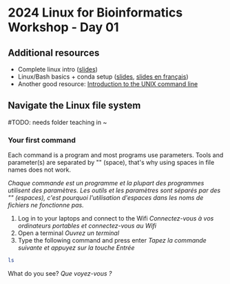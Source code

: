 # 2024 Linux for Bioinformatics Workshop - Day 01

## Additional resources
* Complete linux intro ([slides](https://docs.google.com/presentation/d/1wjtThgODtdrX_HO-tALuwGmWwAFwuc5qyjJJjeod-zU/edit?usp=sharing))
* Linux/Bash basics + conda setup ([slides](https://docs.google.com/presentation/d/14xELo7lDbd-FYuy144ZDK1tV_ZBdBYun_COelrKYWps/edit?usp=sharing), [slides en français](https://docs.google.com/presentation/d/12nda1yGlGqZ9hVcBAwkdw1lw7EPgjXLFdJswJo3mll4/edit?usp=sharing))
* Another good resource: [Introduction to the UNIX command line](https://ngs-docs.github.io/2021-august-remote-computing/introduction-to-the-unix-command-line.html)

## Navigate the Linux file system
#TODO: needs folder teaching in ~
### Your first command
Each command is a program and most programs use parameters. Tools and parameter(s) are separated by "" (space), that's why using spaces in file names does not work. 

_Chaque commande est un programme et la plupart des programmes utilisent des paramètres. Les outils et les paramètres sont séparés par des "" (espaces), c'est pourquoi l'utilisation d'espaces dans les noms de fichiers ne fonctionne pas._

1. Log in to your laptops and connect to the Wifi _Connectez-vous à vos ordinateurs portables et connectez-vous au Wifi_
2. Open a terminal _Ouvrez un terminal_
3. Type the following command and press enter _Tapez la commande suivante et appuyez sur la touche Entrée_

```bash
ls
```

What do you see? _Que voyez-vous ?_
